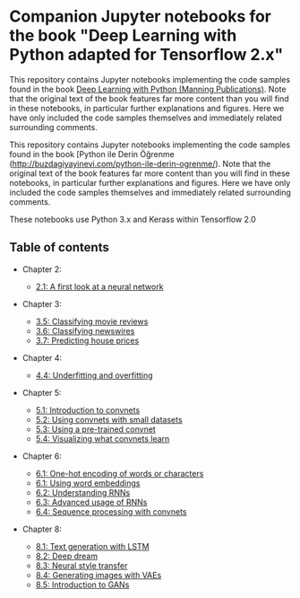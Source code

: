 # Companion Jupyter notebooks for the book "Deep Learning with Python adapted for Tensorflow 2.x"

This repository contains Jupyter notebooks implementing the code samples found in the book [Deep Learning with Python (Manning Publications)](https://www.manning.com/books/deep-learning-with-python?a_aid=keras&a_bid=76564dff). Note that the original text of the book features far more content than you will find in these notebooks, in particular further explanations and figures. Here we have only included the code samples themselves and immediately related surrounding comments.

This repository contains Jupyter notebooks implementing the code samples found in the book [Python ile Derin Öğrenme (http://buzdagiyayinevi.com/python-ile-derin-ogrenme/). Note that the original text of the book features far more content than you will find in these notebooks, in particular further explanations and figures. Here we have only included the code samples themselves and immediately related surrounding comments.


These notebooks use Python 3.x and Kerass within Tensorflow 2.0 

## Table of contents

* Chapter 2:
    * [2.1: A first look at a neural network](https://nbviewer.jupyter.org/github/birolkuyumcu/deep-learning-with-python-notebooks-tf2.x/blob/master/2.1-a-first-look-at-a-neural-network.ipynb)
* Chapter 3:
    * [3.5: Classifying movie reviews](https://nbviewer.jupyter.org/github/birolkuyumcu/deep-learning-with-python-notebooks-tf2.x/blob/master/3.5-classifying-movie-reviews.ipynb)
    * [3.6: Classifying newswires](https://nbviewer.jupyter.org/github/birolkuyumcu/deep-learning-with-python-notebooks-tf2.x/blob/master/3.6-classifying-newswires.ipynb)
    * [3.7: Predicting house prices](https://nbviewer.jupyter.org/github/birolkuyumcu/deep-learning-with-python-notebooks-tf2.x/blob/master/3.7-predicting-house-prices.ipynb)

* Chapter 4:
    * [4.4: Underfitting and overfitting]()
* Chapter 5:
    * [5.1: Introduction to convnets]()
    * [5.2: Using convnets with small datasets]()
    * [5.3: Using a pre-trained convnet]()
    * [5.4: Visualizing what convnets learn]()
* Chapter 6:
    * [6.1: One-hot encoding of words or characters]()
    * [6.1: Using word embeddings]()
    * [6.2: Understanding RNNs]()
    * [6.3: Advanced usage of RNNs]()
    * [6.4: Sequence processing with convnets]()
* Chapter 8:
    * [8.1: Text generation with LSTM]()
    * [8.2: Deep dream]()
    * [8.3: Neural style transfer]()
    * [8.4: Generating images with VAEs]()
    * [8.5: Introduction to GANs]()

